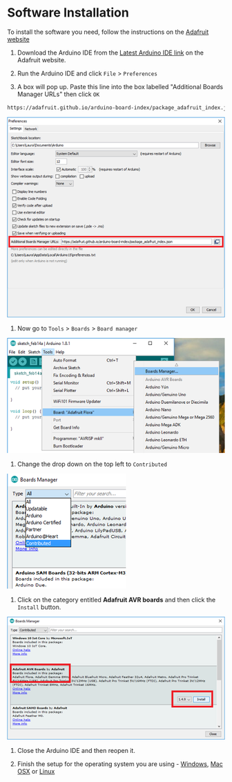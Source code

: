 # Software Installation

To install the software you need, follow the instructions on the [Adafruit website](https://learn.adafruit.com/adafruit-arduino-ide-setup/arduino-1-dot-6-x-ide)

1. Download the Arduino IDE from the [Latest Arduino IDE link](https://learn.adafruit.com/adafruit-arduino-ide-setup/arduino-1-dot-6-x-ide) on the Adafruit website.

1. Run the Arduino IDE and click `File` > `Preferences`

1. A box will pop up. Paste this line into the box labelled "Additional Boards Manager URLs" then click `OK`

  ```bash
  https://adafruit.github.io/arduino-board-index/package_adafruit_index.jso
  ```

  ![Set up board manager](images/board-manager.png)

1. Now go to `Tools` > `Boards` > `Board manager`

  ![Board manager menu](images/board-manager-menu.png)

1. Change the drop down on the top left to `Contributed`

  ![Contributed](images/contributed.png)

1. Click on the category entitled **Adafruit AVR boards** and then click the `Install` button.

  ![AVR boards](images/adafruit-avr-boards.png)

1. Close the Arduino IDE and then reopen it.

1. Finish the setup for the operating system you are using - [Windows](https://learn.adafruit.com/adafruit-arduino-ide-setup/windows-setup), [Mac OSX](https://learn.adafruit.com/adafruit-arduino-ide-setup/mac-osx-setup) or [Linux](https://learn.adafruit.com/adafruit-arduino-ide-setup/linux-setup)
